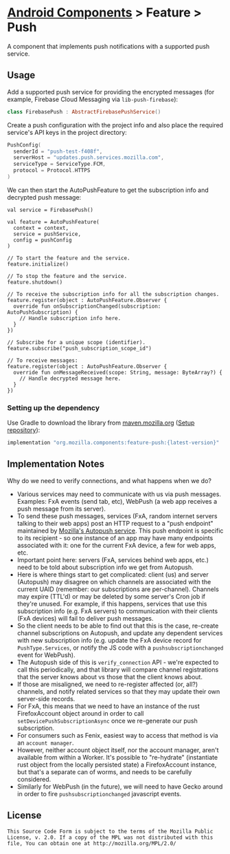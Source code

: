 # [Android Components](../../../README.md) > Feature > Push

A component that implements push notifications with a supported push service.

## Usage

Add a supported push service for providing the encrypted messages (for example, Firebase Cloud Messaging via `lib-push-firebase`):
```kotlin
class FirebasePush : AbstractFirebasePushService()
```

Create a push configuration with the project info and also place the required service's API keys in the project directory:

```kotlin
PushConfig(
  senderId = "push-test-f408f",
  serverHost = "updates.push.services.mozilla.com",
  serviceType = ServiceType.FCM,
  protocol = Protocol.HTTPS
)
```

We can then start the AutoPushFeature to get the subscription info and decrypted push message:
```kolin
val service = FirebasePush()

val feature = AutoPushFeature(
  context = context,
  service = pushService,
  config = pushConfig
)

// To start the feature and the service.
feature.initialize()

// To stop the feature and the service.
feature.shutdown()

// To receive the subscription info for all the subscription changes.
feature.register(object : AutoPushFeature.Observer {
  override fun onSubscriptionChanged(subscription: AutoPushSubscription) {
    // Handle subscription info here.
  }
})

// Subscribe for a unique scope (identifier).
feature.subscribe("push_subscription_scope_id")

// To receive messages:
feature.register(object : AutoPushFeature.Observer {
  override fun onMessageReceived(scope: String, message: ByteArray?) {
    // Handle decrypted message here.
  }
})
```

### Setting up the dependency

Use Gradle to download the library from [maven.mozilla.org](https://maven.mozilla.org/) ([Setup repository](../../../README.md#maven-repository)):

```Groovy
implementation "org.mozilla.components:feature-push:{latest-version}"
```

## Implementation Notes

Why do we need to verify connections, and what happens when we do?
- Various services may need to communicate with us via push messages. Examples: FxA events (send tab, etc), WebPush (a web app receives a push message from its server).
- To send these push messages, services (FxA, random internet servers talking to their web apps) post an HTTP request to a "push endpoint" maintained by [Mozilla's Autopush service][0]. This push endpoint is specific to its recipient - so one instance of an app may have many endpoints associated with it: one for the current FxA device, a few for web apps, etc.
- Important point here: servers (FxA, services behind web apps, etc.) need to be told about subscription info we get from Autopush.
- Here is where things start to get complicated: client (us) and server (Autopush) may disagree on which channels are associated with the current UAID (remember: our subscriptions are per-channel). Channels may expire (TTL'd) or may be deleted by some server's Cron job if they're unused. For example, if this happens, services that use this subscription info (e.g. FxA servers) to communication with their clients (FxA devices) will fail to deliver push messages.
- So the client needs to be able to find out that this is the case, re-create channel subscriptions on Autopush, and update any dependent services with new subscription info (e.g. update the FxA device record for `PushType.Services`, or notify the JS code with a `pushsubscriptionchanged` event for WebPush).
- The Autopush side of this is `verify_connection` API - we're expected to call this periodically, and that library will compare channel registrations that the server knows about vs those that the client knows about.
- If those are misaligned, we need to re-register affected (or, all?) channels, and notify related services so that they may update their own server-side records.
- For FxA, this means that we need to have an instance of the rust FirefoxAccount object around in order to call `setDevicePushSubscriptionAsync` once we re-generate our push subscription.
- For consumers such as Fenix, easiest way to access that method is via an `account manager`.
- However, neither account object itself, nor the account manager, aren't available from within a Worker. It's possible to "re-hydrate" (instantiate rust object from the locally persisted state) a FirefoxAccount instance, but that's a separate can of worms, and needs to be carefully considered.
- Similarly for WebPush (in the future), we will need to have Gecko around in order to fire `pushsubscriptionchanged` javascript events.

## License

    This Source Code Form is subject to the terms of the Mozilla Public
    License, v. 2.0. If a copy of the MPL was not distributed with this
    file, You can obtain one at http://mozilla.org/MPL/2.0/

[0]: https://github.com/mozilla-services/autopush